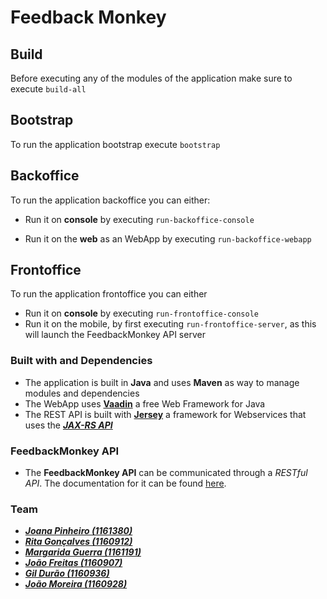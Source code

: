 # Feedback Monkey


## Build

Before executing any of the modules of the application make sure to execute ``build-all``

## Bootstrap

To run the application bootstrap execute ``bootstrap``

## Backoffice

To run the application backoffice you can either:

- Run it on **console** by executing ``run-backoffice-console``

- Run it on the **web** as an WebApp by executing ``run-backoffice-webapp``

## Frontoffice

To run the application frontoffice you can either

- Run it on **console** by executing ``run-frontoffice-console``
- Run it on the mobile, by first executing ``run-frontoffice-server``, as this
will launch the FeedbackMonkey API server


### Built with and Dependencies

- The application is built in **Java** and uses **Maven** as way to manage modules and dependencies
- The WebApp uses [**Vaadin**](https://vaadin.com/) a free Web Framework for Java
- The REST API is built with [**Jersey**](https://jersey.github.io/) a framework for Webservices that uses the [***JAX-RS API***](https://github.com/jax-rs)

### FeedbackMonkey API

- The **FeedbackMonkey API** can be communicated through a *RESTful API*. The documentation for it
can be found [here](https://bitbucket.org/lei-isep/cdioil-2017-g003/wiki/EngenhariaRequisitos/RestAPI.md).

### Team

- [***Joana Pinheiro (1161380)***](https://bitbucket.org/1161380/)
- [***Rita Gonçalves (1160912)***](https://bitbucket.org/ritagsoraia/)
- [***Margarida Guerra (1161191)***](https://bitbucket.org/MargaridaGuerra/)
- [***João Freitas (1160907)***](https://bitbucket.org/joaomagfreitas)
- [***Gil Durão (1160936)***](https://bitbucket.org/RicGD/)
- [***João Moreira (1160928)***](https://bitbucket.org/JSMoreira)
